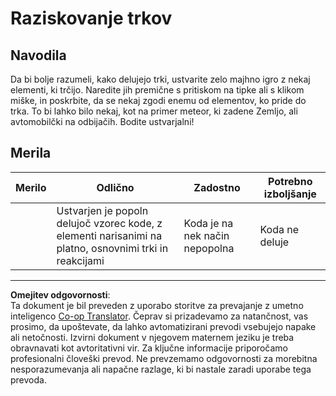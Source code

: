 <!--
CO_OP_TRANSLATOR_METADATA:
{
  "original_hash": "8a0a097b45e7c75a611e2795e4013f16",
  "translation_date": "2025-08-27T22:30:46+00:00",
  "source_file": "6-space-game/4-collision-detection/assignment.md",
  "language_code": "sl"
}
-->
# Raziskovanje trkov

## Navodila

Da bi bolje razumeli, kako delujejo trki, ustvarite zelo majhno igro z nekaj elementi, ki trčijo. Naredite jih premične s pritiskom na tipke ali s klikom miške, in poskrbite, da se nekaj zgodi enemu od elementov, ko pride do trka. To bi lahko bilo nekaj, kot na primer meteor, ki zadene Zemljo, ali avtomobilčki na odbijačih. Bodite ustvarjalni!

## Merila

| Merilo  | Odlično                                                                                                                   | Zadostno                       | Potrebno izboljšanje |
| -------- | ------------------------------------------------------------------------------------------------------------------------ | ------------------------------ | --------------------- |
|          | Ustvarjen je popoln delujoč vzorec kode, z elementi narisanimi na platno, osnovnimi trki in reakcijami                   | Koda je na nek način nepopolna | Koda ne deluje        |

---

**Omejitev odgovornosti**:  
Ta dokument je bil preveden z uporabo storitve za prevajanje z umetno inteligenco [Co-op Translator](https://github.com/Azure/co-op-translator). Čeprav si prizadevamo za natančnost, vas prosimo, da upoštevate, da lahko avtomatizirani prevodi vsebujejo napake ali netočnosti. Izvirni dokument v njegovem maternem jeziku je treba obravnavati kot avtoritativni vir. Za ključne informacije priporočamo profesionalni človeški prevod. Ne prevzemamo odgovornosti za morebitna nesporazumevanja ali napačne razlage, ki bi nastale zaradi uporabe tega prevoda.